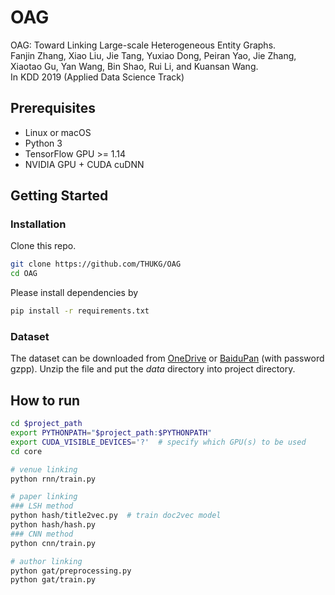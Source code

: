 # OAG

OAG: Toward Linking Large-scale Heterogeneous Entity Graphs.<br>
Fanjin Zhang, Xiao Liu, Jie Tang, Yuxiao Dong, Peiran Yao, Jie Zhang, Xiaotao Gu, Yan Wang, Bin Shao, Rui Li, and Kuansan Wang.<br>
In KDD 2019 (Applied Data Science Track)

## Prerequisites

- Linux or macOS
- Python 3
- TensorFlow GPU >= 1.14
- NVIDIA GPU + CUDA cuDNN

## Getting Started

### Installation

Clone this repo.

```bash
git clone https://github.com/THUKG/OAG
cd OAG
```

Please install dependencies by

```bash
pip install -r requirements.txt
```
### Dataset

The dataset can be downloaded from [OneDrive](https://mailstsinghuaeducn-my.sharepoint.com/:u:/g/personal/zfj17_mails_tsinghua_edu_cn/ES2s-PhyDeREs1zk0qdnA08BhzBZRSzrzKCqGAjEvdGBVQ?e=6U3bOd) or [BaiduPan](https://pan.baidu.com/s/1ZkIs89yy9TrDMssZ3ceeVw) (with password gzpp). Unzip the file and put the _data_ directory into project directory.

## How to run
```bash
cd $project_path
export PYTHONPATH="$project_path:$PYTHONPATH"
export CUDA_VISIBLE_DEVICES='?'  # specify which GPU(s) to be used
cd core

# venue linking
python rnn/train.py

# paper linking
### LSH method
python hash/title2vec.py  # train doc2vec model
python hash/hash.py
### CNN method
python cnn/train.py

# author linking
python gat/preprocessing.py
python gat/train.py
